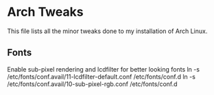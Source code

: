 Arch Tweaks
===========
This file lists all the minor tweaks done to my installation of Arch Linux.

Fonts
-----
Enable sub-pixel rendering and lcdfilter for better looking fonts
    ln -s /etc/fonts/conf.avail/11-lcdfilter-default.conf /etc/fonts/conf.d
    ln -s /etc/fonts/conf.avail/10-sub-pixel-rgb.conf /etc/fonts/conf.d
